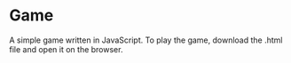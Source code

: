 # Game
A simple game written in JavaScript.
To play the game, download the .html file and open it on the browser.
